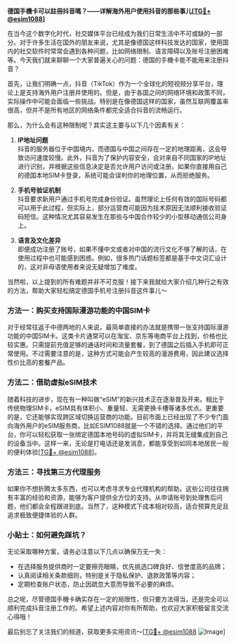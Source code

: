 **德国手機卡可以註冊抖音嗎？——详解海外用户使用抖音的那些事儿[[TG💪+ @esim1088](https://t.me/s/esim1088)]**

在当今这个数字化时代，社交媒体平台已经成为我们日常生活中不可或缺的一部分。对于许多生活在国外的朋友来说，尤其是像德国这样科技发达的国家，使用国内的社交软件时常常会遇到各种问题，比如网络限制、语言障碍以及账号注册困难等。今天我们就来聊聊一个大家普遍关心的问题：德国的手機卡能不能用来注册抖音？

首先，让我们明确一点，抖音（TikTok）作为一个全球化的短视频分享平台，理论上是支持海外用户注册并使用的。但是，由于各国之间的网络环境和政策不同，实际操作中可能会面临一些挑战。特别是在像德国这样的国家，虽然互联网覆盖率很高，但并不是所有地区的网络条件都完全适合抖音的流畅运行。

那么，为什么会有这种限制呢？其实这主要与以下几个因素有关：

1. **IP地址问题**  
   抖音的服务器位于中国境内，而德国与中国之间存在一定的地理距离，这会导致访问速度较慢。此外，抖音为了保护内容安全，会对来自不同国家的IP地址进行识别，并根据这些信息决定是否允许用户访问或注册。如果你直接用自己的德国本地SIM卡登录，系统可能会误判你的地理位置，从而拒绝服务。

2. **手机号验证机制**  
   抖音要求新用户通过手机号完成身份验证。虽然理论上任何有效的国际号码都可以用于此过程，但实际上，部分运营商可能因为技术原因无法顺利接收验证码短信。这种情况尤其容易发生在那些与中国合作较少的小型移动通信公司身上。

3. **语言及文化差异**  
   即便成功注册了账号，如果不懂中文或者对中国的流行文化不够了解的话，在使用过程中也可能感到困惑。例如，很多热门话题标签都是基于中文词汇设计的，这对非母语使用者来说无疑增加了难度。

当然啦，以上提到的所有难题并非不可克服！接下来我就给大家介绍几种行之有效的方法，帮助大家轻松搞定德国手机号注册抖音这件事儿～

### 方法一：购买支持国际漫游功能的中国SIM卡
对于经常往返于中德两地的人来说，最简单直接的办法就是携带一张支持国际漫游功能的中国SIM卡。这类卡片通常可以在淘宝、京东等电商平台上找到，价格也比较实惠。只需提前充值足够的通话时间和流量套餐，到了德国之后插入手机即可正常使用。不过需要注意的是，这种方式可能会产生较高的漫游费用，因此建议选择性价比高的套餐产品。

### 方法二：借助虚拟eSIM技术
随着科技的进步，现在有一种叫做“eSIM”的新兴技术正在逐渐普及开来。相比于传统物理SIM卡，eSIM具有体积小、重量轻、无需更换卡槽等诸多优点。更重要的是，它还能够实现跨区域切换运营商的功能。目前市面上已经出现了不少专门面向海外用户的eSIM服务商，比如ESIM1088就是一个不错的选择。通过他们的平台，你可以轻松获取一张绑定德国本地号码的虚拟SIM卡，并将其无缝集成到自己的设备当中。这样一来，无论是打电话还是发消息，都能享受到如同本地居民一般的便利体验[[TG💪+ @esim1088](https://t.me/s/esim1088)]。

### 方法三：寻找第三方代理服务
如果你不想折腾太多东西，也可以考虑寻求专业代理机构的帮助。这些公司往往拥有丰富的经验和资源，能够为客户提供全方位的支持。从申请账号到处理售后问题，他们都会全程跟进到底。当然了，这种模式下成本相对较高，适合预算充足且追求极致便捷体验的人群。

### 小贴士：如何避免踩坑？
无论采取哪种方案，请务必注意以下几点以确保万无一失：
- 在选择服务提供商时一定要擦亮眼睛，优先挑选口碑良好、信誉度高的品牌；
- 认真阅读相关条款细则，特别是关于隐私保护、退款政策等内容；
- 定期检查账户状态，防止因疏忽大意而导致不必要的麻烦。

总之呢，尽管德国手機卡确实存在一定的局限性，但只要方法得当，还是完全可以顺利完成抖音注册工作的。希望上述内容对你有所帮助，也欢迎大家积极留言交流心得哦！

最后别忘了关注我们的频道，获取更多实用资讯～[[TG💪+ @esim1088](https://t.me/s/esim1088) ![Image](https://i.postimg.cc/4NQfJmqS/Snipaste-2025-05-13-00-14-12.png)]